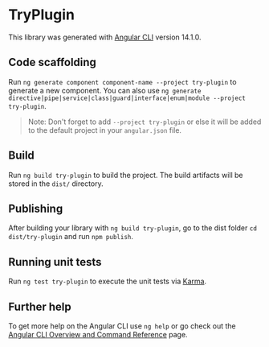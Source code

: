 # TryPlugin

This library was generated with [Angular CLI](https://github.com/angular/angular-cli) version 14.1.0.

## Code scaffolding

Run `ng generate component component-name --project try-plugin` to generate a new component. You can also use `ng generate directive|pipe|service|class|guard|interface|enum|module --project try-plugin`.
> Note: Don't forget to add `--project try-plugin` or else it will be added to the default project in your `angular.json` file. 

## Build

Run `ng build try-plugin` to build the project. The build artifacts will be stored in the `dist/` directory.

## Publishing

After building your library with `ng build try-plugin`, go to the dist folder `cd dist/try-plugin` and run `npm publish`.

## Running unit tests

Run `ng test try-plugin` to execute the unit tests via [Karma](https://karma-runner.github.io).

## Further help

To get more help on the Angular CLI use `ng help` or go check out the [Angular CLI Overview and Command Reference](https://angular.io/cli) page.
